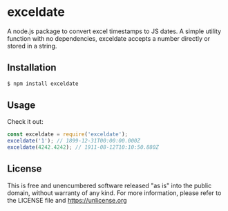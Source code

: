 # exceldate

A node.js package to convert excel timestamps to JS dates. A simple utility function with no dependencies, exceldate accepts a number directly or stored in a string. 


## Installation

```bash
$ npm install exceldate
```


## Usage

Check it out:
```js
const exceldate = require('exceldate');
exceldate('1'); // 1899-12-31T00:00:00.000Z
exceldate(4242.4242); // 1911-08-12T10:10:50.880Z
```


## License

This is free and unencumbered software released "as is" into the public domain, without warranty of any kind.
For more information, please refer to the LICENSE file and <https://unlicense.org>